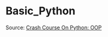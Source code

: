 # Basic_Python

Source:
[Crash Course On Python: OOP](https://www.coursera.org/learn/python-crash-course/home/module/5)